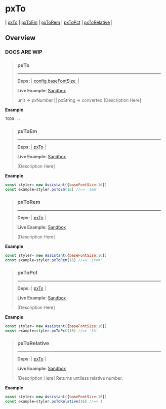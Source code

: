 #  pxTo
| [pxTo](#pxto) | [pxToEm](#pxtoem) | [pxToRem](#pxtorem) | [pxToPct](#pxtopct) | [pxToRelative](#pxtorelative) |
## Overview
### DOCS ARE WIP



>### pxTo
>---
>**Deps:** | [config.baseFontSize.](#config) |
>
>**Live Example:** [Sandbox](https://nr15m67qzp.codesandbox.io/units)
>
>unit => pxNumber || pxString => converted
>[Description Here]



**Example**

```javascript
TODO...
```

>### pxToEm
>---
>**Deps:** | [pxTo](#pxto) |
>
>**Live Example:** [Sandbox](https://nr15m67qzp.codesandbox.io/units)
>
>[Description Here]

**Example**

```javascript
const styler= new Assistant({baseFontSize:16})
const example=styler.pxToEm(16) //=> '1em'
```

>### pxToRem
>---
>**Deps:** | [pxTo](#pxto) |
>
>**Live Example:** [Sandbox](https://nr15m67qzp.codesandbox.io/units)
>
>[Description Here]

**Example**

```javascript
const styler= new Assistant({baseFontSize:16})
const example=styler.pxToRem(16) //=> '1rem'
```

>### pxToPct
>---
>**Deps:** | [pxTo](#pxto) |
>
>**Live Example:** [Sandbox](https://nr15m67qzp.codesandbox.io/units)
>
>[Description Here]

**Example**

```javascript
const styler= new Assistant({baseFontSize:16})
const example=styler.pxToPct(16) //=> '1%'
```

>### pxToRelative
>---
>**Deps:** | [pxTo](#pxto) |
>
>**Live Example:** [Sandbox](https://nr15m67qzp.codesandbox.io/units)
>
>[Description Here] Returns untiless relative number.

**Example**

```javascript
const styler= new Assistant({baseFontSize:16})
const example=styler.pxToRelative(16) //=> 1
```
